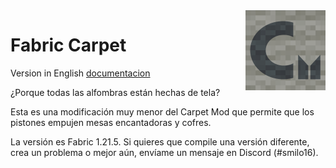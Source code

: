 <img src="./src/main/resources/assets/carpet/icon.png" align="right" width="128px"/>

# Fabric Carpet

Version in English [documentacion](https://github.com/gnembon/fabric-carpet/blob/master/README.md)  

¿Porque todas las alfombras están hechas de tela?  

Esta es una modificación muy menor del Carpet Mod que permite que los pistones empujen mesas encantadoras y cofres.

La versión es Fabric 1.21.5. Si quieres que compile una versión diferente, crea un problema o mejor aún, envíame un mensaje en Discord (#smilo16).

[settings]: https://github.com/gnembon/fabric-carpet/wiki/Current-Available-Settings

